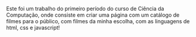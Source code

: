 Este foi um trabalho do primeiro período do curso de Ciência da Computação, onde consiste em 
criar uma página com um catálogo de filmes para o público, com filmes da minha escolha, com as 
linguagens de html, css e javascript!
